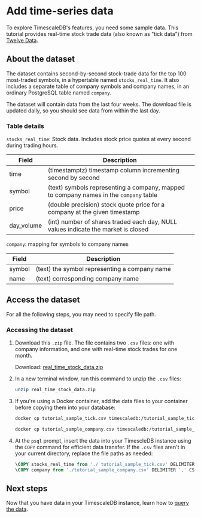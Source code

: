 # Add time-series data

To explore TimescaleDB's features, you need some sample data. This tutorial provides real-time 
stock trade data (also known as "tick data") from [Twelve Data][twelve-data]. 

## About the dataset

The dataset contains second-by-second stock-trade data for the top 100 most-traded symbols, in a 
hypertable named `stocks_real_time`. It also includes a separate table of company symbols and company 
names, in an ordinary PostgreSQL table named `company`. 

The dataset will contain data from the last four weeks. The download file is updated daily, so 
you should see data from within the last day. 

### Table details


`stocks_real_time`: Stock data. Includes stock price quotes at every second during trading hours.

| Field | Description |
|-|-|
| time | (timestamptz) timestamp column incrementing second by second | 
| symbol | (text) symbols representing a company, mapped to company names in the `company` table | 
| price | (double precision) stock quote price for a company at the given timestamp |
| day_volume | (int) number of shares traded each day, NULL values indicate the market is closed | 

`company`: mapping for symbols to company names

| Field | Description |
|-|-|
| symbol | (text) the symbol representing a company name |
| name | (text) corresponding company name |


## Access the dataset
For all the following steps, you may need to specify file path. 

<procedure>

### Accessing the dataset

1.  Download this `.zip` file. The file contains two `.csv` files: one with company 
    information, and one with real-time stock trades for one month.

    Download: <tag type="download">[real_time_stock_data.zip](https://assets.timescale.com/docs/downloads/get-started/real_time_stock_data.zip)</tag>

1.  In a new terminal window, run this command to unzip the `.csv` files:
    ```bash
    unzip real_time_stock_data.zip
    ```

1.  If you're using a Docker container, add the data files to your container before 
    copying them into your database:
    ```bash
    docker cp tutorial_sample_tick.csv timescaledb:/tutorial_sample_tick.csv

    docker cp tutorial_sample_company.csv timescaledb:/tutorial_sample_company.csv
    ```


1.  At the `psql` prompt, insert the data into your TimescleDB instance using the `COPY` command 
    for efficient data transfer. If the `.csv` files aren't in your current directory, replace 
    the file paths as needed:

    ```sql
    \COPY stocks_real_time from './ tutorial_sample_tick.csv' DELIMITER ',' CSV HEADER;
    \COPY company from './tutorial_sample_company.csv' DELIMITER ',' CSV HEADER;
    ```

</procedure>

## Next steps
Now that you have data in your TimescaleDB instance, learn how to [query the data][query-data].


[twelve-data]: https://twelvedata.com/
[query-data]: /getting-started/query-data/
